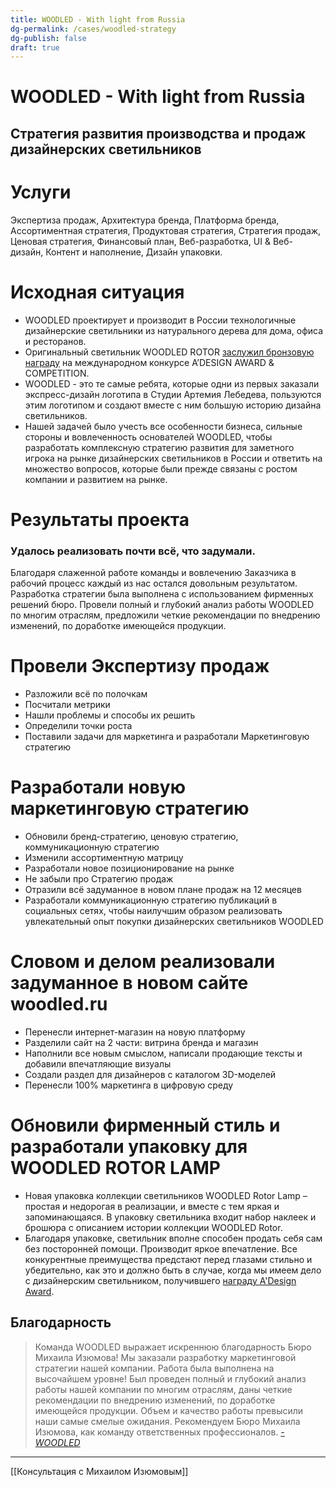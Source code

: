 ```yaml
---
title: WOODLED - With light from Russia
dg-permalink: /cases/woodled-strategy
dg-publish: false
draft: true
---
```

# WOODLED - With light from Russia
## Стратегия развития производства и продаж дизайнерских светильников

# Услуги
Экспертиза продаж, Архитектура бренда, Платформа бренда, Ассортиментная стратегия, Продуктовая стратегия, Стратегия продаж, Ценовая стратегия, Финансовый план, Веб-разработка, UI & Веб-дизайн, Контент и наполнение, Дизайн упаковки.

# Исходная ситуация
- WOODLED проектирует и производит в России технологичные дизайнерские светильники из натурального дерева для дома, офиса и ресторанов.
- Оригинальный светильник WOODLED ROTOR [заслужил бронзовую награду](https://competition.adesignaward.com/design.php?ID=52111) на международном конкурсе A’DESIGN AWARD & COMPETITION.
- WOODLED - это те самые ребята, которые одни из первых заказали экспресс-дизайн логотипа в Студии Артемия Лебедева, пользуются этим логотипом и создают вместе с ним большую историю дизайна светильников.
- Нашей задачей было учесть все особенности бизнеса, сильные стороны и вовлеченность основателей WOODLED, чтобы разработать комплексную стратегию развития для заметного игрока на рынке дизайнерских светильников в России и ответить на множество вопросов, которые были прежде связаны с ростом компании и развитием на рынке.

# Результаты проекта
### Удалось реализовать почти всё, что задумали. 
Благодаря слаженной работе команды и вовлечению Заказчика в рабочий процесс каждый из нас остался довольным результатом. Разработка стратегии была выполнена с использованием фирменных решений бюро. Провели полный и глубокий анализ работы WOODLED по многим отраслям, предложили четкие рекомендации по внедрению изменений, по доработке имеющейся продукции.

# Провели Экспертизу продаж
- Разложили всё по полочкам
- Посчитали метрики
- Нашли проблемы и способы их решить
- Определили точки роста
- Поставили задачи для маркетинга и разработали Маркетинговую стратегию

# Разработали новую маркетинговую стратегию
- Обновили бренд-стратегию, ценовую стратегию, коммуникационную стратегию
- Изменили ассортиментную матрицу
- Разработали новое позиционирование на рынке
- Не забыли про Стратегию продаж
- Отразили всё задуманное в новом плане продаж на 12 месяцев
- Разработали коммуникационную стратегию публикаций в социальных сетях, чтобы наилучшим образом реализовать увлекательный опыт покупки дизайнерских светильников WOODLED

# Cловом и делом реализовали задуманное в новом сайте woodled.ru
- Перенесли интернет-магазин на новую платформу
- Разделили сайт на 2 части: витрина бренда и магазин
- Наполнили все новым смыслом, написали продающие тексты и добавили впечатляющие визуалы
- Создали раздел для дизайнеров с каталогом 3D-моделей
- Перенесли 100% маркетинга в цифровую среду

# Обновили фирменный стиль и разработали упаковку для WOODLED ROTOR LAMP
- Новая упаковка коллекции светильников WOODLED Rotor Lamp – простая и недорогая в реализации, и вместе с тем яркая и запоминающаяся. В упаковку светильника входит набор наклеек и брошюра с описанием истории коллекции WOODLED Rotor.
- Благодаря упаковке, светильник вполне способен продать себя сам без посторонней помощи. Производит яркое впечатление. Все конкурентные преимущества предстают перед глазами стильно и убедительно, как это и должно быть в случае, когда мы имеем дело с дизайнерским  светильником, получившего [награду A'Design Award](https://competition.adesignaward.com/design.php?ID=52111).

## Благодарность

> Команда WOODLED выражает искреннюю благодарность Бюро Михаила Изюмова! Мы заказали разработку маркетинговой стратегии нашей компании. Работа была выполнена на высочайшем уровне! Был проведен полный и глубокий анализ работы нашей компании по многим отраслям, даны четкие рекомендации по внедрению изменений, по доработке имеющейся продукции. Объем и качество работы превысили наши самые смелые ожидания. Рекомендуем Бюро Михаила Изюмова, как команду ответственных профессионалов. 
> _[- WOODLED](https://woodled.ru/)_

---
[[Консультация с Михаилом Изюмовым]]